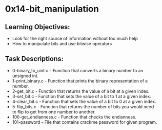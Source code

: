 # 0x14-bit_manipulation

## Learning Objectives:

- Look for the right source of information without too much help
- How to manipulate bits and use bitwise operators

## Task Descriptions:

- 0-binary_to_uint.c - Function that converts a binary number to an unsigned int.
- 1-print_binary.c - Function that prints the binary representation of a number.
- 2-get_bit.c - Function that returns the value of a bit at a given index.
- 3-set_bit.c - Function that sets the value of a bit to 1 at a given index.
- 4-clear_bit.c - Function that sets the value of a bit to 0 at a given index.
- 5-flip_bits.c - Function that returns the number of bits you would need to flip to get from one number to another.
- 100-get_endianness.c - Function that checks the endianness.
- 101-password - File that contains crackme password for given program.
